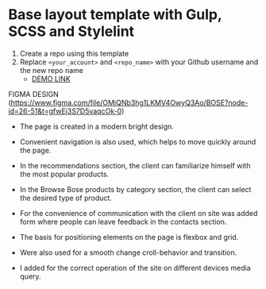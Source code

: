 # Base layout template with Gulp, SCSS and Stylelint
1. Create a repo using this template
1. Replace `<your_account>` and `<repo_name>` with your Github username and the new repo name
    - [DEMO LINK](https://dubyuliia.github.io/BOSS-landing/)
    
  FIGMA DESIGN (https://www.figma.com/file/OMjQNb3hg1LKMV4OwyQ3Ao/BOSE?node-id=26-51&t=gfwEj3S7D5vaqcOk-0)

- The page is created in a modern bright design. 
- Convenient navigation is also used, which helps to move quickly around the page. 
- In the recommendations section, the client can familiarize himself with the most popular products. 
- In the Browse Bose products by category section, the client can select the desired type of product.
- For the convenience of communication with the client on site was added form where people can leave feedback in the contacts section.

- The basis for positioning elements on the page is flexbox and grid.
- Were also used for a smooth change croll-behavior
 and transition.
- I added for the correct operation of the site on different devices media query.
